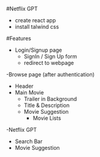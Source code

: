 #Netflix GPT 

- create react app
- install talwind css


#Features

- Login/Signup page
   - SignIn / Sign Up form
   - redirect to webpage

-Browse page (after authentication)
   - Header
   - Main Movie
      - Trailer in Background
      - Title & Description
      - Movie Suggestion 
        - Movie Lists

-Netflix GPT 
  - Search Bar
  - Movie Suggestion
  